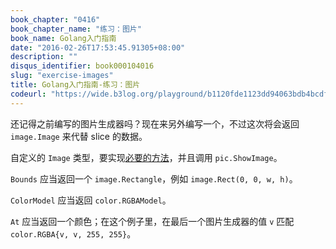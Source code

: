 ```yaml
---
book_chapter: "0416"
book_chapter_name: "练习：图片"
book_name: Golang入门指南
date: "2016-02-26T17:53:45.91305+08:00"
description: ""
disqus_identifier: book000104016
slug: "exercise-images"
title: Golang入门指南-练习：图片
codeurl: "https://wide.b3log.org/playground/b1120fde1123dd94063bdb4bcdf97f94.go"
---
```


还记得之前编写的图片生成器吗？现在来另外编写一个，不过这次将会返回 `image.Image` 来代替 slice 的数据。

自定义的 `Image` 类型，要实现[必要的方法](https://go-zh.org/pkg/image/#Image)，并且调用 `pic.ShowImage`。

`Bounds` 应当返回一个 `image.Rectangle`，例如 `image.Rect(0, 0, w, h)`。

`ColorModel` 应当返回 `color.RGBAModel`。

`At` 应当返回一个颜色；在这个例子里，在最后一个图片生成器的值 `v` 匹配 `color.RGBA{v, v, 255, 255}`。

<!-- ```go
package main

import "golang.org/x/tour/pic"

type Image struct{}

func main() {
	m := Image{}
	pic.ShowImage(m)
}

``` -->

